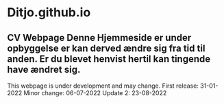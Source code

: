 # Ditjo.github.io
CV Webpage
Denne Hjemmeside er under opbyggelse er kan derved ændre sig fra tid til anden.
Er du blevet henvist hertil kan tingende have ændret sig.
------------------------------------------------------
This webpage is under development and may change. 
First release: 31-01-2022
Minor change: 06-07-2022
Update 2: 23-08-2022

